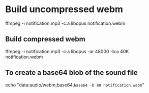 # Build uncompressed webm

ffmpeg -i notification.mp3 -c:a libopus notification.webm

## Build compressed webm

ffmpeg -i notification.mp3 -c:a libopus -ar 48000 -b:a 40K notification.webm

## To create a base64 blob of the sound file

echo "data:audio/webm;base64,`base64 -b 80 notification.webm`"